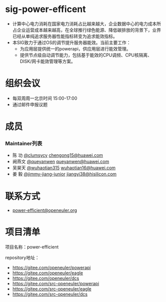 # sig-power-efficent

- 计算中心电力消耗在国家电力消耗占比越来越大，企业数据中心的电力成本所占企业运营成本越来越高，在全球推行绿色能源、降低碳排放的背景下，业界已经从单纯追求服务器性能指标转变为追求能效指标。
- 本SIG致力于通过OS的调节提升服务器能效。当前主要工作：
    - 为应用层提供统一的powerapi，供应用层进行能效管理。
    - 提供节点级自动调节能力，包括基于能效的CPU调频、CPU核隔离、DISK/网卡能效管理等方案。

# 组织会议

- 每双周周一北京时间 15:00-17:00
- 通过邮件申报议题

# 成员

### Maintainer列表

- 陈  功 [@clumsycy](https://gitee.com/clumsycy) chengong15@huawei.com
- 阙燕文 [@queyanwen](https://gitee.com/queyanwen) queyanwen@huawei.com
- 吴昊天 [@wuhaotian315](https://gitee.com/wuhaotian315) wuhaotian16@huawei.com
- 姜  毅 [@jimmy-jiang-junior](https://gitee.com/jimmy-jiang-junior) jiangyi38@hisilicon.com


# 联系方式

- power-efficient@openeuler.org


# 项目清单

项目名称：power-efficient

repository地址：

- https://gitee.com/openeuler/powerapi
- https://gitee.com/openeuler/eagle
- https://gitee.com/openeuler/dcs
- https://gitee.com/src-openeuler/powerapi
- https://gitee.com/src-openeuler/eagle
- https://gitee.com/src-openeuler/dcs